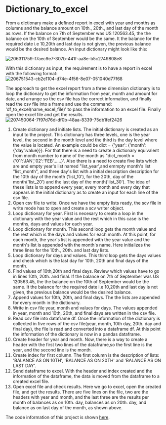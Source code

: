 # Dictionary_to_excel
From a dictionary make a defined report in excel with year and months as columns and the balance amount on 10th., 20th., and last day of the month as rows. If the balance on 7th of September was US 120563.45, the the balance on the 10th of September would be the same. It the balance for the required date i.e 10,20th and last day is not given, the previous balance would be the desired balance.
An input dictionary might look like this:

![206311759-f7aec9e7-307b-441f-aa8e-b5c2749808e8](https://user-images.githubusercontent.com/53232113/206321369-9cd8ea81-1938-4907-bc09-e3737816e538.png)

With this dictionary as input, the requirement is to have a report in excel with the following format:
![206751543-cb2e1104-d74e-4f56-8e07-051040d77f68](https://user-images.githubusercontent.com/53232113/206757804-30192f49-c2f3-4f48-a9cc-d93b3b8a5665.png)

The approach to get the excel report from a three dimension dictionary is to loop the dictionary to get the information from year, month and amount for date, and arrange so the csv file has the correct information, and finally read the csv file into a frame and use the command: 'df_to_excel(name_excel_file)' to pass the information to an excel file.  Finally open the excel file and get the results.
![207450064-7f97d76d-df0b-48aa-8339-75db1fef2426](https://user-images.githubusercontent.com/53232113/207450295-68df401d-ef93-48e9-9fa4-98556b2326f7.png)

1. Create dictionary and initiate lists.  The initial dictionary is created as an input to the project. This dictionary has three levels, one is the year level, the second in the month level and the third is the day level where the value is located.  An example could be dict = {'year': {'month': {'day':value}}}. For that there is a need to create a dictionary equivalent from month number to name of the month as "dict_month = {'01':'JAN','02':'FEB'......}'.  Also there is a need to create five lists which are and empty year's list named "list_year',and emmpty  month's list "list_month", and three day's list with a initial description description  for the 10th day of the month ('list_10'), for the 20th, day of the month('list_20') and the last day of the month('list_30').  The idea of these lists is to append every year, every month and every day that appears in the initial dictionary as to create an input for each line of the csv file.
2. Open csv file to write.  Once we have the empty lists ready, the scv file in write mode has to open and create a scv writer object.
3. Loop dictionary for year. First is necesary to create a loop in the dictionary with the year value and the rest which in this case is the months, days and values for each year.
4. Loop dictionary for month.  This second loop gets the month value and the rest which is the days and values for each month. At this point, for each month, the year's list is appended with the year value and the month's list is appended with the month's name. Here initializes the three lines for the 10th., 20th. and last day lists.
5. Loop dictionary for days and values.  This third loop gets the days values and check which is the last day for 10th, 20th and final days of the month. 
6. Find values of 10th,20th and final days. Review which values have to go in lines 10th, 20th. and final.  If the balance on 7th of September was US 120563.45, the the balance on the 10th of September would be the same. It the balance for the required date i.e 10,20th and last day is not given, the previous balance would be the desired balance.
7. Append values for 10th, 20th, and final days.  The the lists are appended for every month in the dictionary.  
8. Write in csv file year, month and values for days.  The values appended in year, month and 10th, 20th, and final days are written in the csv file.
9. Read csv file into dataframe df.   Once the information of the dictionary is collected in five rows of the csv file(year, month, 10th day, 20th. day and final day), the file is read and converted into a dataframe df.  At this point the information of the dictionary is now in a pandas dataframe.
10. Create header for year and month.  Now, there is a way to create a header with the first two lines of the dataframe,so the first line is the year, and the second line is the month.
11.  Create index for first column. The first column is the description of lists: 'BALANCE AS ON 10TH', 'BALANCE AS ON 20TH'  and 'BALANCE AS ON LAST DAY'.
12.  Send dataframe to excel.  With the header and index created and the information of the dataframe, the data is moved from the dataframe to a created excel file.
13.  Open excel file and check results.  Here we go to excel, open the created file, and get the results. There are five lines on the file, two are the headers with year and month, and the last three are the results per month of balances as on 10th. day, balances as on 20th. day, and balance as on last day of the month, as shown above.

The code information of this project is shown [here](code).
